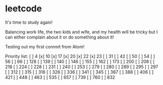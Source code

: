 # leetcode
It's time to study again!

Balancing work life, the two kids and wife, and my health will be tricky but I can either complain about it or do something about it!

Testing out my first commit from Atom!

Priority list:
[ ] 4
[x] 10
[x] 17
[x] 20
[x] 22
[x] 23
[ ] 31
[ ] 42
[ ] 50
[ ] 54
[ ] 56
[ ] 66
[ ] 128
[ ] 139
[ ] 140
[ ] 146
[ ] 155
[ ] 162
[ ] 173
[ ] 200
[ ] 208
[ ] 218
[ ] 224
[ ] 228
[ ] 231
[ ] 240
[ ] 253
[ ] 279
[ ] 280
[ ] 289
[ ] 295
[ ] 297
[ ] 312
[ ] 315
[ ] 316
[ ] 326
[ ] 336
[ ] 341
[ ] 345
[ ] 387
[ ] 388
[ ] 406
[ ] 421
[ ] 448
[ ] 463
[ ] 535
[ ] 657
[ ] 739
[ ] 760
[ ] 832
